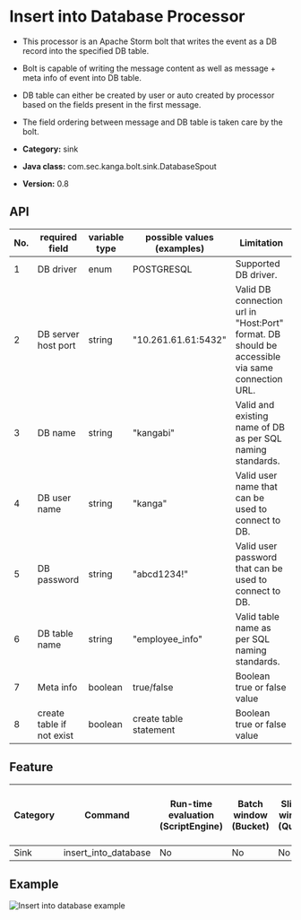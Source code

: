 Insert into Database Processor
===================================

* This processor is an Apache Storm bolt that writes the event as a DB record into the specified DB table.
* Bolt is capable of writing the message content as well as message + meta info of event into DB table.
* DB table can either be created by user or auto created by processor based on the fields present in the first message.
* The field ordering between message and DB table is taken care by the bolt.

* __Category:__ sink
* __Java class:__ com.sec.kanga.bolt.sink.DatabaseSpout
* __Version:__ 0.8

## API

|No.|required field           |variable type|possible values (examples)|Limitation                                                                                     |
|---|-------------------------|-------------|--------------------------|-----------------------------------------------------------------------------------------------|
|1  |DB driver                |enum         |POSTGRESQL                |Supported DB driver.                                                                           |
|2  |DB server host port      |string       |"10.261.61.61:5432"       |Valid DB connection url in "Host:Port" format. DB should be accessible via same connection URL.|
|3  |DB name                  |string       |"kangabi"                 |Valid and existing name of DB as per SQL naming standards.                                     |
|4  |DB user name             |string       |"kanga"                   |Valid user name that can be used to connect to DB.                                             |
|5  |DB password              |string       |"abcd1234!"               |Valid user password that can be used to connect to DB.                                         |
|6  |DB table name            |string       |"employee_info"           |Valid table name as per SQL naming standards.                                                  |
|7  |Meta info                |boolean      |true/false                |Boolean true or false value                                                                    |
|8  |create table if not exist|boolean      |create table statement    |Boolean true or false value                                                                    |

## Feature

|Category|Command             |Run-time evaluation (ScriptEngine)|Batch window (Bucket)|Sliding window (Queue)|Access previous values through expression|Group by|Crontab expression|Input event type|Output event type|
|--------|--------------------|----------------------------------|---------------------|----------------------|-----------------------------------------|--------|------------------|----------------|-----------------|
|Sink    |insert_into_database|No                                |No                   |No                    |No                                       |No      |No                |Data/Collection |None             |

## Example

![Insert into database example][insertintodatabase_example]

[insertintodatabase_example]: images/sink_insertintodatabase_example.png